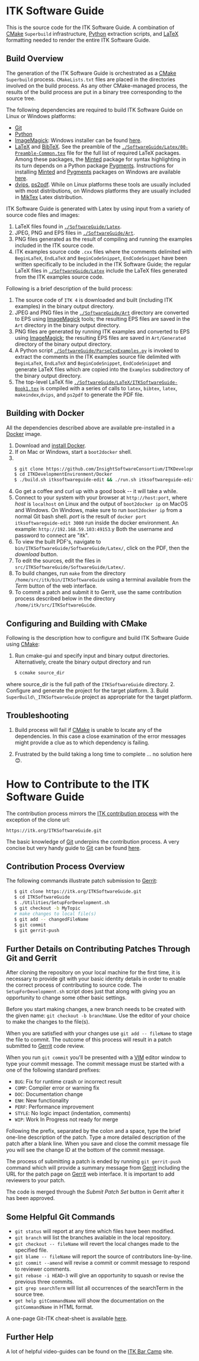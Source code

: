 ITK Software Guide
==================

This is the source code for the ITK Software Guide. A combination of [CMake]
`Superbuild` infrastructure, [Python] extraction scripts, and [LaTeX]
formatting needed to render the entire ITK Software Guide.

Build Overview
--------------

The generation of the ITK Software Guide is orchestrated as a [CMake]
`Superbuild` process. `CMakeLists.txt` files are placed in the directories
involved on the build process. As any other CMake-managed process, the results
of the build process are put in a binary tree corresponding to the source tree.

The following dependencies are required to build ITK Software Guide on Linux or
Windows platforms:

  * [Git]
  * [Python]
  * [ImageMagick]: Windows installer can be found
    [here](https://www.imagemagick.org/script/download.php#windows).
  * [LaTeX] and [BibTeX]. See the preamble of the
    [`./SoftwareGuide/Latex/00-Preamble-Common.tex`] file for the full list of
    required LaTeX packages. Among these packages, the [Minted] package for
    syntax highlighting in its turn depends on a Python package [Pygments].
    Instructions for installing [Minted] and [Pygments] packages on Windows are
    available [here](https://minted.googlecode.com/files/minted.pdf).
  * [dvips], [ps2pdf]. While on Linux platforms these tools are usually
    included with most distributions, on Windows platforms they are usually
    included in [MikTex] Latex distribution.

ITK Software Guide is generated with Latex by using input from a variety of
source code files and images:

  1. LaTeX files found in [`./SoftwareGuide/Latex`].
  2. JPEG, PNG and EPS files in [`./SoftwareGuide/Art`].
  3. PNG files generated as the result of compiling and running the examples
     included in the ITK source code.
  3. ITK examples source code `.cxx` files where the comments delimited with
     `BeginLaTeX`, `EndLaTeX` and `BeginCodeSnippet`, `EndCodeSnippet` have
     been written specifically to be included in the ITK Software Guide; the
     regular LaTeX files in [`./SoftwareGuide/Latex`] include the LaTeX files
     generated from the ITK examples source code.

Following is a brief description of the build process:

  1. The source code of `ITK 4` is downloaded and built (including ITK
     examples) in the binary output directory.
  2. JPEG and PNG files in the [`./SoftwareGuide/Art`] directory are converted
     to EPS using [ImageMagick] tools; the resulting EPS files are saved in the
     `Art` directory in the binary output directory.
  3. PNG files are generated by running ITK examples and converted to EPS using
     [ImageMagick]; the resulting EPS files are saved in `Art/Generated`
     directory of the binary output directory.
  4. A Python script
     [`./SoftwareGuide/ParseCxxExamples.py`](https://github.com/InsightSoftwareConsortium/ITKSoftwareGuide/blob/master/SoftwareGuide/ParseCxxExamples.py)
     is invoked to extract the comments in the ITK examples source file
     delimited with `BeginLaTeX`, `EndLaTeX` and `BeginCodeSnippet`,
     `EndCodeSnippet` and generate LaTeX files which are copied into the
     `Examples` subdirectory of the binary output directory.
  5. The top-level LaTeX file
     [`./SoftwareGuide/LaTeX/ITKSoftwareGuide-Book1.tex`](https://github.com/InsightSoftwareConsortium/ITKSoftwareGuide/blob/master/SoftwareGuide/Latex/ITKSoftwareGuide-Book1.tex)
     is compiled with a series of calls to `latex`, `bibtex`, `latex`,
     `makeindex`,`dvips`, and `ps2pdf` to generate the PDF file.

Building with Docker
--------------------

All the dependencies described above are available pre-installed in a [Docker]
image.

  1. Download and [install Docker](http://docs.docker.com/installation/).
  2. If on Mac or Windows, start a `boot2docker` shell.
  3.
```sh
   $ git clone https://github.com/InsightSoftwareConsortium/ITKDevelopmentEnvironment.git
   $ cd ITKDevelopmentEnvironment/Docker
   $ ./build.sh itksoftwareguide-edit && ./run.sh itksoftwareguide-edit
```
  4. Go get a coffee and curl up with a good book -- it will take a while.
  5. Connect to your system with your browser at `http://host:port`, where
     *host* is `localhost` on Linux and the output of `boot2docker ip` on MacOS and
     Windows. On Windows, make sure to run `boot2docker ip` from a normal Git
     bash shell.
     *port* is the result of `docker port itksoftwareguide-edit 3000` run
     inside the docker environment. An example: `http://192.168.59.103:49153`.y
     Both the username and password to connect are "itk".
  6. To view the built PDF's, navigate to `bin/ITKSoftwareGuide/SoftwareGuide/Latex/`,
     click on the PDF, then the *download* button.
  7. To edit the sources, edit the files in `src/ITKSoftwareGuide/SoftwareGuide/Latex/`.
  9. To build changes, run `make` from the directory `/home/src/itk/bin/ITKSoftwareGuide`
     using a terminal available from the *Term* button of the web interface.
  8. To commit a patch and submit it to Gerrit, use the same contribution process
     described below in the directory `/home/itk/src/ITKSoftwareGuide`.

Configuring and Building with CMake
-----------------------------------

Following is the description how to configure and build ITK Software Guide using
[CMake]:

  1. Run cmake-gui and specify input and binary output directories.
     Alternatively, create the binary output directory and run
```sh
   $ ccmake source_dir
```
where source_dir is the full path of the `ITKSoftwareGuide` directory.
  2. Configure and generate the project for the target platform.
  3. Build `SuperBuild\_ITKSoftwareGuide` project as appropriate for the target
     platform.

Troubleshooting
---------------

  1. Build process will fail if [CMake] is unable to locate any of the
     dependencies. In this case a close examination of the error messages might
     provide a clue as to which dependency is failing.

  2. Frustrated by the build taking a long time to complete
     ... no solution here :blush:.

How to Contribute to the ITK Software Guide
===========================================

The contribution process mirrors the [ITK contribution
process](https://github.com/InsightSoftwareConsortium/ITK/blob/master/CONTRIBUTING.md) with the exception of the clone
url:

    https://itk.org/ITKSoftwareGuide.git

The basic knowledge of [Git] underpins the contribution process. A very concise
but very handy guide to [Git] can be found
[here](http://rogerdudler.github.io/git-guide/).

Contribution Process Overview
-----------------------------

The following commands illustrate patch submission to [Gerrit]:

```sh
   $ git clone https://itk.org/ITKSoftwareGuide.git
   $ cd ITKSoftwareGuide
   $ ./Utilities/SetupForDevelopment.sh
   $ git checkout -b MyTopic
   # make changes to local file(s)
   $ git add -- changedFileName
   $ git commit
   $ git gerrit-push
```

Further Details on Contributing Patches Through Git and Gerrit
--------------------------------------------------------------

After cloning the repository on your local machine for the first time, it is
necessary to provide git with your basic identity details in order to enable
the correct process of contributing to source code. The
`SetupForDevelopment.sh` script does just that along with giving you an
opportunity to change some other basic settings.

Before you start making changes, a new branch needs to be created with the given
name: `git checkout -b branchName`. Use the editor of your choice to make the
changes to the file(s).

When you are satisfied with your changes use `git add -- fileName` to stage the
file to commit. The outcome of this process will result in a patch submitted
to [Gerrit] code review.

When you run `git commit` you'll be presented with a [VIM] editor window to
type your commit message. The commit message must be started with a one of the
following standard prefixes:

  * `BUG`: Fix for runtime crash or incorrect result
  * `COMP`: Compiler error or warning fix
  * `DOC`: Documentation change
  * `ENH`: New functionality
  * `PERF`: Performance improvement
  * `STYLE`: No logic impact (indentation, comments)
  * `WIP`: Work In Progress not ready for merge

Following the prefix, separated by the colon and a space, type the brief
one-line description of the patch. Type a more detailed description of the
patch after a blank line. When you save and close the commit message file
you will see the change ID at the bottom of the commit message.

The process of submitting a patch is ended by running `git gerrit-push` command
which will provide a summary message from [Gerrit] including the URL for the
patch page on [Gerrit] web interface. It is important to add reviewers to your
patch.

The code is merged through the *Submit Patch Set* button in Gerrit after it
has been approved.

Some Helpful Git Commands
-------------------------

  * `git status` will report at any time which files have been modified.
  * `git branch` will list the branches available in the local repository.
  * `git checkout -- fileName` will revert the local changes made to the
    specified file.
  * `git blame -- fileName` will report the source of contributors
    line-by-line.
  * `git commit --amend` will revise a commit or commit message to respond to
    reviewer comments.
  * `git rebase -i HEAD~3` will give an opportunity to squash or revise the
    previous three commits.
  * `git grep searchTerm` will list all occurrences of the searchTerm in the
    source tree.
  * `get help gitCommandName` will show the documentation on the
    `gitCommandName` in HTML format.

A one-page Git-ITK cheat-sheet is available
[here](https://www.itk.org/Wiki/images/1/10/GitITKCheatSheet.pdf).

Further Help
------------

A lot of helpful video-guides can be found on the [ITK Bar Camp](
http://insightsoftwareconsortium.github.io/ITKBarCamp-doc/index.html) site.



[`./SoftwareGuide/Art`]: https://github.com/InsightSoftwareConsortium/ITKSoftwareGuide/tree/master/SoftwareGuide/Art
[`./SoftwareGuide/Latex`]: https://github.com/InsightSoftwareConsortium/ITKSoftwareGuide/tree/master/SoftwareGuide/Latex
[`./SoftwareGuide/Latex/00-Preamble-Common.tex`]: https://github.com/InsightSoftwareConsortium/ITKSoftwareGuide/blob/master/SoftwareGuide/Latex/00-Preamble-Common.tex

[CMake]: https://cmake.org/
[Gerrit]: http://review.source.kitware.com/

[BibTeX]: http://www.bibtex.org/
[Docker]: https://www.docker.com/
[dvips]: http://tug.org/texinfohtml/dvips.html
[Git]: https://git-scm.com/
[ImageMagick]: https://www.imagemagick.org
[LaTeX]: https://www.latex-project.org//
[Minted]: https://ctan.org/pkg/minted?lang=en
[MikTex]: https://miktex.org/
[ps2pdf]: https://www.ps2pdf.com/
[Pygments]: http://pygments.org/
[Python]: https://www.python.org/
[VIM]: http://www.vim.org/